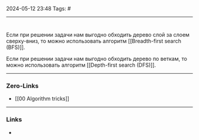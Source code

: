 2024-05-12 23:48
Tags: #

___
#
Если при решении задачи нам выгодно обходить дерево слой за слоем сверху-вниз, то можно использовать алгоритм [[Breadth-first search (BFS)]].

Если при решении задачи нам выгодно обходить дерево по веткам, то можно использовать алгоритм [[Depth-first search (DFS)]].


___
### Zero-Links
- [[00 Algorithm tricks]]

___
### Links
- 